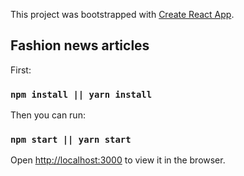This project was bootstrapped with [Create React App](https://github.com/facebook/create-react-app).

## Fashion news articles

First:

### `npm install || yarn install`

Then you can run:

### `npm start || yarn start`

Open [http://localhost:3000](http://localhost:3000) to view it in the browser.
